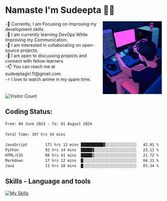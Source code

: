 # Namaste I'm Sudeepta 🙏🏻
<img src="https://raw.githubusercontent.com/SudeeptaGiri/SudeeptaGiri/main/ReadMe.gif" alt="give alternate name if image doesn't load" align="right" width="190">
-🔭 Currently, I am Focusing on improving my development skills.<br>
-🌱 I am currently learning DevOps While Improving my Communication.<br>
-👯 I am interested in collaborating on open-source projects.<br>
-💬 I am open to discussing projects and connect with fellow learners<br>
-📫 You can reach me at sudeeptagiri.11@gmail.com.<br>
-⚡ I love to watch anime in my spare time.<br><br>


![Visitor Count](https://profile-counter.glitch.me/SudeeptaGiri/count.svg)


## Coding Status: 
<!--START_SECTION:waka-->

```txt
From: 04 June 2023 - To: 01 August 2024

Total Time: 397 hrs 54 mins

JavaScript        171 hrs 13 mins ██████████▓░░░░░░░░░░░░░░   42.91 %
Python            92 hrs 14 mins  █████▓░░░░░░░░░░░░░░░░░░░   23.11 %
HTML/CSS          86 hrs 41 mins  █████▒░░░░░░░░░░░░░░░░░░░   21.72 %
Markdown          17 hrs 12 mins  █░░░░░░░░░░░░░░░░░░░░░░░░   04.31 %
Java              13 hrs 20 mins  █░░░░░░░░░░░░░░░░░░░░░░░░   03.34 %
```

<!--END_SECTION:waka-->


## Skills - Language and tools
[![My Skills](https://skillicons.dev/icons?i=java,python,c,html,css,javascript,nodejs,expressjs,mongo,react,tailwind,mysql,git,github,vscode,postman,linux,discord&theme=light)](https://skillicons.dev)
<!--social stats -->


<!-- End of the README files :) --!>
